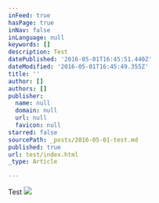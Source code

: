 ```yaml
---
inFeed: true
hasPage: true
inNav: false
inLanguage: null
keywords: []
description: Test
datePublished: '2016-05-01T16:45:51.440Z'
dateModified: '2016-05-01T16:45:49.355Z'
title: ''
author: []
authors: []
publisher:
  name: null
  domain: null
  url: null
  favicon: null
starred: false
sourcePath: _posts/2016-05-01-test.md
published: true
url: test/index.html
_type: Article

---
```

Test
![](https://the-grid-user-content.s3-us-west-2.amazonaws.com/b1954791-e92f-42fb-80e5-4a7ad9833908.jpg)